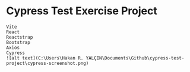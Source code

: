 # Cypress Test Exercise Project

    Vite
    React
    Reactstrap
    Bootstrap
    Axios
    Cypress
    ![alt text](C:\Users\Hakan R. YALÇIN\Documents\Github\cypress-test-project\cypress-screenshot.png)
